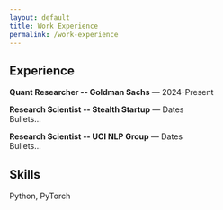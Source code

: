 ```yaml
---
layout: default
title: Work Experience
permalink: /work-experience
---
```


## Experience
**Quant Researcher -- Goldman Sachs** — 2024-Present

**Research Scientist -- Stealth Startup** — Dates  
Bullets…

**Research Scientist -- UCI NLP Group** — Dates  
Bullets…

## Skills
Python, PyTorch
